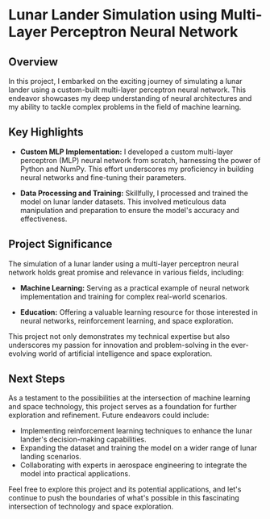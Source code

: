 # Lunar Lander Simulation using Multi-Layer Perceptron Neural Network

## Overview

In this project, I embarked on the exciting journey of simulating a lunar lander using a custom-built multi-layer perceptron neural network. This endeavor showcases my deep understanding of neural architectures and my ability to tackle complex problems in the field of machine learning.

## Key Highlights

- **Custom MLP Implementation:** I developed a custom multi-layer perceptron (MLP) neural network from scratch, harnessing the power of Python and NumPy. This effort underscores my proficiency in building neural networks and fine-tuning their parameters.

- **Data Processing and Training:** Skillfully, I processed and trained the model on lunar lander datasets. This involved meticulous data manipulation and preparation to ensure the model's accuracy and effectiveness. 

## Project Significance

The simulation of a lunar lander using a multi-layer perceptron neural network holds great promise and relevance in various fields, including:

- **Machine Learning:** Serving as a practical example of neural network implementation and training for complex real-world scenarios.

- **Education:** Offering a valuable learning resource for those interested in neural networks, reinforcement learning, and space exploration.

This project not only demonstrates my technical expertise but also underscores my passion for innovation and problem-solving in the ever-evolving world of artificial intelligence and space exploration.

## Next Steps

As a testament to the possibilities at the intersection of machine learning and space technology, this project serves as a foundation for further exploration and refinement. Future endeavors could include:

- Implementing reinforcement learning techniques to enhance the lunar lander's decision-making capabilities.
- Expanding the dataset and training the model on a wider range of lunar landing scenarios.
- Collaborating with experts in aerospace engineering to integrate the model into practical applications.

Feel free to explore this project and its potential applications, and let's continue to push the boundaries of what's possible in this fascinating intersection of technology and space exploration.
